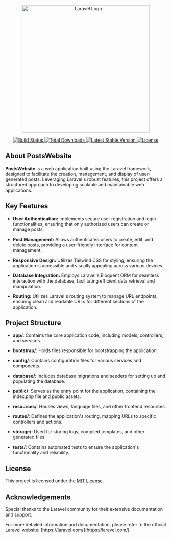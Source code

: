<p align="center">
  <a href="https://laravel.com" target="_blank">
    <img src="https://raw.githubusercontent.com/laravel/art/master/logo-lockup/5%20SVG/2%20CMYK/1%20Full%20Color/laravel-logolockup-cmyk-red.svg" width="400" alt="Laravel Logo">
  </a>
</p>

<p align="center">
  <a href="https://github.com/jayparfitt/PostsWebsite/actions">
    <img src="https://github.com/jayparfitt/PostsWebsite/workflows/tests/badge.svg" alt="Build Status">
  </a>
  <a href="https://packagist.org/packages/jayparfitt/postswebsite">
    <img src="https://img.shields.io/packagist/dt/jayparfitt/postswebsite" alt="Total Downloads">
  </a>
  <a href="https://packagist.org/packages/jayparfitt/postswebsite">
    <img src="https://img.shields.io/packagist/v/jayparfitt/postswebsite" alt="Latest Stable Version">
  </a>
  <a href="https://packagist.org/packages/jayparfitt/postswebsite">
    <img src="https://img.shields.io/packagist/l/jayparfitt/postswebsite" alt="License">
  </a>
</p>

## About PostsWebsite

**PostsWebsite** is a web application built using the Laravel framework, designed to facilitate the creation, management, and display of user-generated posts. Leveraging Laravel's robust features, this project offers a structured approach to developing scalable and maintainable web applications.

## Key Features

- **User Authentication:** Implements secure user registration and login functionalities, ensuring that only authorized users can create or manage posts.

- **Post Management:** Allows authenticated users to create, edit, and delete posts, providing a user-friendly interface for content management.

- **Responsive Design:** Utilizes Tailwind CSS for styling, ensuring the application is accessible and visually appealing across various devices.

- **Database Integration:** Employs Laravel's Eloquent ORM for seamless interaction with the database, facilitating efficient data retrieval and manipulation.

- **Routing:** Utilizes Laravel's routing system to manage URL endpoints, ensuring clean and readable URLs for different sections of the application.

## Project Structure

- **app/**: Contains the core application code, including models, controllers, and services.

- **bootstrap/**: Holds files responsible for bootstrapping the application.

- **config/**: Contains configuration files for various services and components.

- **database/**: Includes database migrations and seeders for setting up and populating the database.

- **public/**: Serves as the entry point for the application, containing the index.php file and public assets.

- **resources/**: Houses views, language files, and other frontend resources.

- **routes/**: Defines the application's routing, mapping URLs to specific controllers and actions.

- **storage/**: Used for storing logs, compiled templates, and other generated files.

- **tests/**: Contains automated tests to ensure the application's functionality and reliability.

## License

This project is licensed under the [MIT License](LICENSE).

## Acknowledgements

Special thanks to the Laravel community for their extensive documentation and support.

For more detailed information and documentation, please refer to the official Laravel website: [https://laravel.com/](https://laravel.com/)
